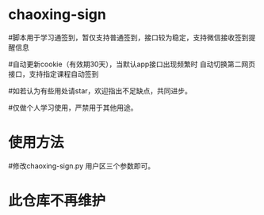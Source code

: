 # chaoxing-sign

#脚本用于学习通签到，暂仅支持普通签到，接口较为稳定，支持微信接收签到提醒信息

#自动更新cookie（有效期30天），当默认app接口出现频繁时 自动切换第二网页接口，支持指定课程自动签到

#如若认为有些用处请star，欢迎指出不足缺点，共同进步。

#仅做个人学习使用，严禁用于其他用途。

# 使用方法

#修改chaoxing-sign.py 用户区三个参数即可。

# 此仓库不再维护
